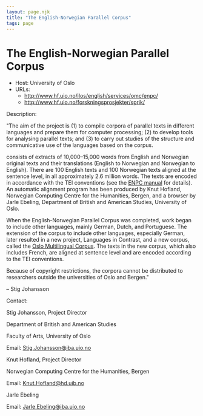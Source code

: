 ```yaml
---
layout: page.njk
title: "The English-Norwegian Parallel Corpus"
tags: page
---
```

# The English-Norwegian Parallel Corpus








* Host: University of Oslo
* URLs:
	+ <http://www.hf.uio.no/ilos/english/services/omc/enpc/>
	+ <http://www.hf.uio.no/forskningsprosjekter/sprik/>



Description:


"The aim of the project is (1) to compile corpora of parallel texts in different languages
 and prepare them for computer processing; (2) to develop tools for analysing parallel
 texts; and (3) to carry out studies of the structure and communicative use of the
 languages based on the corpus.


 consists of extracts of 10,000–15,000 words from English and Norwegian original texts
 and their translations (English to Norwegian and Norwegian to English). There are
 100 English texts and 100 Norwegian texts aligned at the sentence level, in all approximately
 2.6 million words. The texts are encoded in accordance with the TEI conventions (see
 the [ENPC manual](http://www.hf.uio.no/ilos/forskning/forskningsprosjekter/enpc/ENPCmanual.html) for details). An automatic alignment program has been produced by Knut Hofland, Norwegian
 Computing Centre for the Humanities, Bergen, and a browser by Jarle Ebeling, Department
 of British and American Studies, University of Oslo.


When the English-Norwegian Parallel Corpus was completed, work began to include other
 languages, mainly German, Dutch, and Portuguese. The extension of the corpus to include
 other languages, especially German, later resulted in a new project, Languages in
 Contrast, and a new corpus, called the [Oslo Multilingual Corpus](/Activities/Projects/os01.xml). The texts in the new corpus, which also includes French, are aligned at sentence
 level and are encoded according to the TEI conventions.


Because of copyright restrictions, the corpora cannot be distributed to researchers
 outside the universities of Oslo and Bergen."


– Stig Johansson



Contact:
 



Stig Johansson, Project Director


Department of British and American Studies


Faculty of Arts, University of Oslo


Email: [Stig.Johansson@iba.uio.no](mailto:Stig.Johansson@iba.uio.no)




Knut Hofland, Project Director


Norwegian Computing Centre for the Humanities, Bergen


Email: [Knut.Hofland@hd.uib.no](mailto:Knut.Hofland@hb.uib.no)




Jarle Ebeling


Email: [Jarle.Ebeling@iba.uio.no](mailto:Jarle.Ebeling@iba.uio.no)





